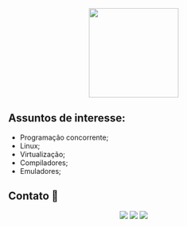<div align="center">
  <a href="https://github.com/lucasgabrielbritosilveira"></a>

    
  <img height="180em" src="https://user-images.githubusercontent.com/74038190/225813708-98b745f2-7d22-48cf-9150-083f1b00d6c9.gif"/>
</div>

  ## Assuntos de interesse:
  - Programação concorrente;
  - Linux;
  - Virtualização;
  - Compiladores;
  - Emuladores;

## Contato 📨
  <div align="center">
  <div> 
    <a href = "mailto:lucasilveira865@gmail.com"><img src="https://img.shields.io/badge/-Gmail-%23333?style=for-the-badge&logo=gmail&logoColor=white" target="_blank"></a>
    <a href="https://www.linkedin.com/in/lucas-gabriel-brito-silveira-9242691b8/" target="_blank"><img src="https://img.shields.io/badge/-LinkedIn-%230077B5?style=for-the-badge&logo=linkedin&logoColor=white" target="_blank"></a> 
    <a href="https://www.youtube.com/@TodosOsMeusCircuitos" target="_blank"><img src="https://img.shields.io/badge/YouTube-red?style=for-the-badge&logo=youtube&logoColor=white"/></a> 
  </div>
</div>
